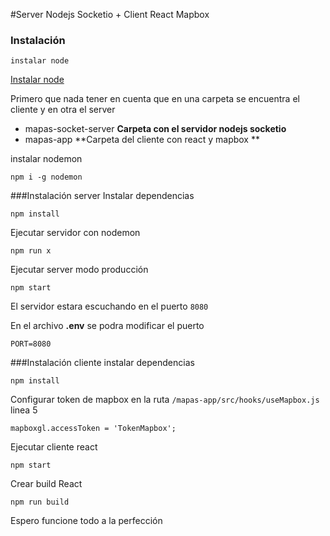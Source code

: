 #Server Nodejs Socketio + Client React Mapbox
### Instalación


	instalar node

[Instalar node](https://nodejs.org/es/ "Instalar node")

Primero que nada tener en cuenta que en una carpeta se encuentra el cliente y en otra el server

- mapas-socket-server **Carpeta con el servidor nodejs socketio**
- mapas-app **Carpeta del cliente con react y mapbox **

instalar nodemon

	npm i -g nodemon

###Instalación server
Instalar dependencias

	npm install

Ejecutar servidor con nodemon

	npm run x

Ejecutar server modo producción

	npm start

El servidor estara escuchando en el puerto `8080`

En el archivo **.env** se podra modificar el puerto

	PORT=8080

###Instalación cliente
instalar dependencias

	npm install

Configurar token de mapbox en la ruta `/mapas-app/src/hooks/useMapbox.js` linea 5

	mapboxgl.accessToken = 'TokenMapbox';

Ejecutar cliente react

	npm start

Crear build React

	npm run build

Espero funcione todo a la perfección